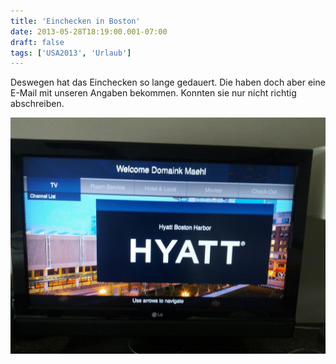 ```yaml
---
title: 'Einchecken in Boston'
date: 2013-05-28T18:19:00.001-07:00
draft: false
tags: ['USA2013', 'Urlaub']
---
```


Deswegen hat das Einchecken so lange gedauert. Die haben doch aber eine E-Mail mit unseren Angaben bekommen. Konnten sie nur nicht richtig abschreiben.

![](/urlaub11to15-images/13/IMG_20130528_171343.jpg)